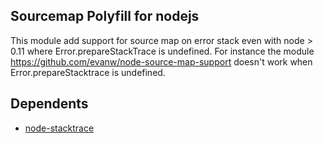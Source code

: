 ## Sourcemap Polyfill for nodejs

This module add support for source map on error stack even with node > 0.11 where Error.prepareStackTrace is undefined.  For instance the module https://github.com/evanw/node-source-map-support doesn't work when Error.prepareStacktrace is undefined.

## Dependents

- [node-stacktrace](https://github.com/dmail/node-stacktrace)
